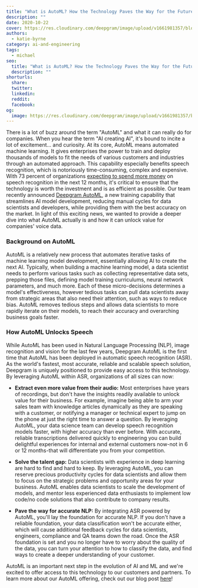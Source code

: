 ```yaml
---
title: "What is AutoML? How the Technology Paves the Way for the Future of ASR"
description: ""
date: 2020-10-22
cover: https://res.cloudinary.com/deepgram/image/upload/v1661981357/blog/what-is-automl-how-the-technology-paves-the-way-for-the-future-of-asr/what-is-automl%402x.jpg
authors:
  - katie-byrne
category: ai-and-engineering
tags:
  - michael
seo:
  title: "What is AutoML? How the Technology Paves the Way for the Future of ASR"
  description: ""
shorturls:
  share: 
  twitter: 
  linkedin: 
  reddit: 
  facebook: 
og:
  image: https://res.cloudinary.com/deepgram/image/upload/v1661981357/blog/what-is-automl-how-the-technology-paves-the-way-for-the-future-of-asr/what-is-automl%402x.jpg
---
```


There is a lot of buzz around the term "AutoML" and what it can really do for companies. When you hear the term "AI creating AI", it's bound to incite a lot of excitement... and curiosity. At its core, AutoML means automated machine learning. It gives enterprises the power to train and deploy thousands of models to fit the needs of various customers and industries through an automated approach. This capability especially benefits speech recognition, which is notoriously time-consuming, complex and expensive. With 73 percent of organizations [expecting to spend more money](https://deepgram.com/state-of-asr-report/) on speech recognition in the next 12 months, it's critical to ensure that the technology is worth the investment and is as efficient as possible. Our team recently announced [Deepgram AutoML](https://blog.deepgram.com/deepgram-pioneers-novel-training-approach-setting-new-standard-for-ai-companies-2/), a new training capability that streamlines AI model development, reducing manual cycles for data scientists and developers, while providing them with the best accuracy on the market. In light of this exciting news, we wanted to provide a deeper dive into what AutoML actually is and how it can unlock value for companies' voice data.

### Background on AutoML

AutoML is a relatively new process that automates iterative tasks of machine learning model development, essentially allowing AI to create the next AI. Typically, when building a machine learning model, a data scientist needs to perform various tasks such as collecting representative data sets, prepping those files, defining model training curriculums, neural network parameters, and much more. Each of these micro-decisions determines a model's effectiveness, however tedious tasks can pull data scientists away from strategic areas that also need their attention, such as ways to reduce bias. AutoML removes tedious steps and allows data scientists to more rapidly iterate on their models, to reach their accuracy and overarching business goals faster.

### How AutoML Unlocks Speech

While AutoML has been used in Natural Language Processing (NLP), image recognition and vision for the last few years, Deepgram AutoML is the first time that AutoML has been deployed in automatic speech recognition (ASR). As the world's fastest, most accurate, reliable and scalable speech solution, Deepgram is uniquely positioned to provide easy access to this technology. By leveraging AutoML within ASR, organizations of all sizes can now:

*   **Extract even more value from their audio:** Most enterprises have years of recordings, but don't have the insights readily available to unlock value for their business. For example, imagine being able to arm your sales team with knowledge articles dynamically as they are speaking with a customer, or notifying a manager or technical expert to jump on the phone at just the right time to answer a question. By leveraging AutoML, your data science team can develop speech recognition models faster, with higher accuracy than ever before. With accurate, reliable transcriptions delivered quickly to engineering you can build delightful experiences for internal and external customers now-not in 6 or 12 months-that will differentiate you from your competition.

*   **Solve the talent gap:** Data scientists with experience in deep learning are hard to find and hard to keep. By leveraging AutoML, you can reserve precious productivity cycles for data scientists and allow them to focus on the strategic problems and opportunity areas for your business. AutoML enables data scientists to scale the development of models, and mentor less experienced data enthusiasts to implement low code/no code solutions that also contribute to company results.

*   **Pave the way for accurate NLP:** By integrating ASR powered by AutoML, you'll lay the foundation for accurate NLP. If you don't have a reliable foundation, your data classification won't be accurate either, which will cause additional feedback cycles for data scientists, engineers, compliance and QA teams down the road. Once the ASR foundation is set and you no longer have to worry about the quality of the data, you can turn your attention to how to classify the data, and find ways to create a deeper understanding of your customer.

AutoML is an important next step in the evolution of AI and ML and we're excited to offer access to this technology to our customers and partners. To learn more about our AutoML offering, check out our blog post [here](https://blog.deepgram.com/deepgram-pioneers-novel-training-approach-setting-new-standard-for-ai-companies)!
